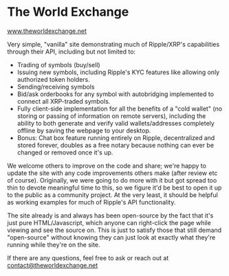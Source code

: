 # The World Exchange
www.theworldexchange.net

Very simple, "vanilla" site demonstrating much of Ripple/XRP's capabilities through their API, including but not limited to:
- Trading of symbols (buy/sell)
- Issuing new symbols, including Ripple's KYC features like allowing only authorized token holders.
- Sending/receiving symbols
- Bid/ask orderbooks for any symbol with autobridging implemented to connect all XRP-traded symbols.
- Fully client-side implementation for all the benefits of a "cold wallet" (no storing or passing of information on remote servers), including the ability to both generate and verify valid wallets/addresses completely offline by saving the webpage to your desktop.
- Bonus: Chat box feature running entirely on Ripple, decentralized and stored forever, doubles as a free notary because nothing can ever be changed or removed once it's up.

We welcome others to improve on the code and share; we're happy to update the site with any code improvements others make (after review etc of course).  Originally, we were going to do more with it but got spread too thin to devote meaningful time to this, so we figure it'd be best to open it up to the public as a community project.  At the very least, it should be helpful as working examples for much of Ripple's API functionality.

The site already is and always has been open-source by the fact that it's just pure HTML/Javascript, which anyone can right-click the page while viewing and see the source on.  This is just to satisfy those that still demand "open-source" without knowing they can just look at exactly what they're running while they're on the site.

If there are any questions, feel free to ask or reach out at contact@theworldexchange.net
